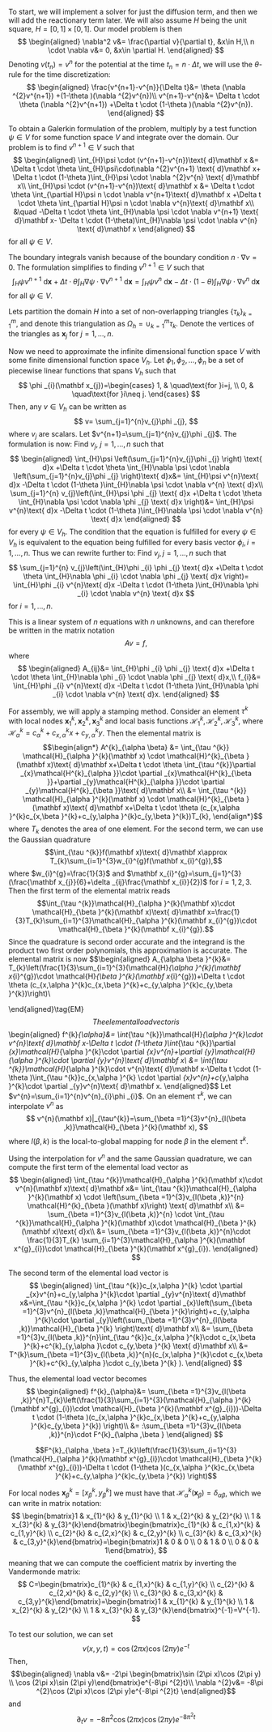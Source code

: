 To start, we will implement a solver for just the diffusion term, and then we will add the reactionary term later. We will also assume $H$ being the unit square, $H=[0,1]\times[0,1]$. Our model problem is then
$$
\begin{aligned}
\nabla^2 v&= \frac{\partial v}{\partial t}, &x\in H,\\
n \cdot \nabla v&= 0, &x\in \partial H.
\end{aligned}
$$
Denoting $v(t_{n})=v^{n}$ for the potential at the time $t_{n}=n \cdot \Delta t$, we will use the $\theta$-rule for the time discretization:
$$
\begin{aligned}
\frac{v^{n+1}-v^{n}}{\Delta t}&=  \theta (\nabla ^{2}v^{n+1}) +(1-\theta )(\nabla ^{2}v^{n})\\
v^{n+1}-v^{n}&=  \Delta t \cdot \theta (\nabla ^{2}v^{n+1}) +\Delta t \cdot (1-\theta )(\nabla ^{2}v^{n}).
\end{aligned}
$$

To obtain a Galerkin formulation of the problem, multiply by a test function $\psi \in V$ for some function space $V$ and integrate over the domain. Our problem is to find $v^{n+1}\in V$ such that
$$
\begin{aligned}
\int_{H}\psi \cdot (v^{n+1}-v^{n})\text{ d}\mathbf x &=  \Delta t \cdot \theta \int_{H}\psi\cdot\nabla ^{2}v^{n+1} \text{ d}\mathbf x+ \Delta t \cdot (1-\theta )\int_{H}\psi \cdot \nabla ^{2}v^{n} \text{ d}\mathbf x\\
\int_{H}\psi \cdot (v^{n+1}-v^{n})\text{ d}\mathbf x &= \Delta t \cdot \theta \int_{\partial H}\psi n \cdot \nabla v^{n+1}\text{ d}\mathbf x +\Delta t \cdot \theta \int_{\partial H}\psi n \cdot \nabla v^{n}\text{ d}\mathbf x\\
&\quad -\Delta t \cdot \theta \int_{H}\nabla \psi \cdot \nabla v^{n+1} \text{ d}\mathbf x- \Delta t \cdot (1-\theta)\int_{H}\nabla \psi \cdot \nabla v^{n} \text{ d}\mathbf x
\end{aligned}
$$
for all $\psi \in V$.

The boundary integrals vanish because of the boundary condition $n \cdot \nabla v=0$. The formulation simplifies to finding $v^{n+1}\in V$ such that
$$
\int_{H}\psi v^{n+1} \text{ d}\mathbf x +\Delta t \cdot \theta \int_{H}\nabla \psi \cdot \nabla v^{n+1}\text{ d}\mathbf x=\int_{H}\psi v^{n}\text{ d}\mathbf x -\Delta t \cdot (1-\theta )\int_{H}\nabla \psi \cdot \nabla v^{n} \text{ d}\mathbf x
$$
for all $\psi \in V$.

Lets partition the domain $H$ into a set of non-overlapping triangles $\{\tau_{k}\}_{k=1}^{m}$, and denote this triangulation as $\Omega _{h}=\mathop{\cup}_{k=1}^{m}\tau _{k}$. Denote the vertices of the triangles as $\mathbf x_{j}$ for $j=1,\dots,n$.

Now we need to approximate the infinite dimensional function space $V$ with some finite dimensional function space $V_{h}$. Let $\phi _{1}, \phi _{2},\dots,\phi _{n}$ be a set of piecewise linear functions that spans $V_{h}$ such that
$$
\phi _{i}(\mathbf x_{j})=\begin{cases}
1, & \quad\text{for }i=j, \\
0, & \quad\text{for }i\neq j.
\end{cases}
$$
Then, any $v\in V_{h}$ can be written as
$$
v= \sum_{j=1}^{n}v_{j}\phi _{j},
$$
where $v_{j}$ are scalars. Let $v^{n+1}=\sum_{j=1}^{n}v_{j}\phi _{j}$. The formulation is now:
Find $v_{j}$, $j=1,\dots,n$ such that
$$
\begin{aligned}
\int_{H}\psi \left(\sum_{j=1}^{n}v_{j}\phi _{j} \right) \text{ d}x +\Delta t \cdot \theta \int_{H}\nabla \psi \cdot \nabla \left(\sum_{j=1}^{n}v_{j}\phi _{j} \right)\text{ d}x&= \int_{H}\psi v^{n}\text{ d}x -\Delta t \cdot (1-\theta )\int_{H}\nabla \psi \cdot \nabla v^{n} \text{ d}x\\
\sum_{j=1}^{n} v_{j}\left(\int_{H}\psi \phi _{j} \text{ d}x +\Delta t \cdot \theta \int_{H}\nabla \psi \cdot \nabla \phi _{j} \text{ d}x \right)&= \int_{H}\psi v^{n}\text{ d}x -\Delta t \cdot (1-\theta )\int_{H}\nabla \psi \cdot \nabla v^{n} \text{ d}x
\end{aligned}
$$
for every $\psi \in V_{h}$. The condition that the equation is fulfilled for every $\psi \in V_{h}$ is equivalent to the equation being fulfilled for every basis vector $\phi _{i}, i=1,\dots,n$. Thus we can rewrite further to:
Find $v_{j},j=1,\dots,n$ such that
$$
\sum_{j=1}^{n} v_{j}\left(\int_{H}\phi _{i} \phi _{j} \text{ d}x +\Delta t \cdot \theta \int_{H}\nabla \phi _{i} \cdot \nabla \phi _{j} \text{ d}x \right)= \int_{H}\phi _{i} v^{n}\text{ d}x -\Delta t \cdot (1-\theta )\int_{H}\nabla \phi _{i} \cdot \nabla v^{n} \text{ d}x
$$
for $i=1,\dots,n$. 

This is a linear system of $n$ equations with $n$ unknowns, and can therefore be written in the matrix notation
$$
Av=f,
$$
where
$$
\begin{aligned}
A_{ij}&= \int_{H}\phi _{i} \phi _{j} \text{ d}x +\Delta t \cdot \theta \int_{H}\nabla \phi _{i} \cdot \nabla \phi _{j} \text{ d}x,\\
f_{i}&= \int_{H}\phi _{i} v^{n}\text{ d}x -\Delta t \cdot (1-\theta )\int_{H}\nabla \phi _{i} \cdot \nabla v^{n} \text{ d}x.
\end{aligned}
$$

For assembly, we will apply a stamping method. Consider an element $\tau ^{k}$ with local nodes $\mathbf x_{1}^{k},\mathbf x_{2}^{k},\mathbf x_{3}^{k}$ and local basis functions $\mathcal{H}_{1}^{k},\mathcal{H}_{2}^{k},\mathcal{H}_{3}^{k}$, where $\mathcal{H}^{k}_{\alpha }=c_{\alpha }^{k}+c_{x,\alpha }^{k}x+ c_{y,\alpha }^{k}y$. Then the elemental matrix is
$$\begin{align*}
A^{k}_{\alpha \beta} &= \int_{\tau ^{k}} \mathcal{H}_{\alpha }^{k}(\mathbf x) \cdot \mathcal{H}^{k}_{\beta }(\mathbf x)\text{ d}\mathbf x+\Delta t \cdot \theta \int_{\tau ^{k}}\partial _{x}\mathcal{H^{k}_{\alpha }}\cdot \partial _{x}\mathcal{H^{k}_{\beta  }}+\partial _{y}\mathcal{H^{k}_{\alpha }}\cdot \partial _{y}\mathcal{H^{k}_{\beta  }}\text{ d}\mathbf x\\
&= \int_{\tau ^{k}} \mathcal{H}_{\alpha }^{k}(\mathbf x) \cdot \mathcal{H}^{k}_{\beta }(\mathbf x)\text{ d}\mathbf x+\Delta t \cdot \theta (c_{x,\alpha }^{k}c_{x,\beta }^{k}+c_{y,\alpha }^{k}c_{y,\beta }^{k})T_{k},
\end{align*}$$
where $T_{k}$ denotes the area of one element. For the second term, we can use the Gaussian quadrature
$$\int_{\tau ^{k}}f(\mathbf x)\text{ d}\mathbf x\approx T_{k}\sum_{i=1}^{3}w_{i}^{g}f(\mathbf x_{i}^{g}),$$
where $w_{i}^{g}=\frac{1}{3}$ and $\mathbf x_{i}^{g}=\sum_{j=1}^{3}(\frac{\mathbf x_{j}}{6}+\delta _{ij}\frac{\mathbf x_{i}}{2})$ for $i=1,2,3$. Then the first term of the elemental matrix reads
$$\int_{\tau ^{k}}\mathcal{H}_{\alpha }^{k}(\mathbf x)\cdot \mathcal{H}_{\beta  }^{k}(\mathbf x)\text{ d}\mathbf x=\frac{1}{3}T_{k}\sum_{i=1}^{3}\mathcal{H}_{\alpha }^{k}(\mathbf x_{i}^{g})\cdot \mathcal{H}_{\beta }^{k}(\mathbf x_{i}^{g}).$$
Since the quadrature is second order accurate and the integrand is the product two first order polynomials, this approximation is accurate. The elemental matrix is now
$$\begin{aligned}
A_{\alpha \beta }^{k}&= T_{k}\left(\frac{1}{3}\sum_{i=1}^{3}(\mathcal{H}_{\alpha }^{k}(\mathbf x_{i}^{g})\cdot \mathcal{H}_{\beta }^{k}(\mathbf x_{i}^{g}))+\Delta t \cdot \theta (c_{x,\alpha }^{k}c_{x,\beta }^{k}+c_{y,\alpha }^{k}c_{y,\beta }^{k})\right)\\

\end{aligned}\tag{EM}$$
The elemental load vector is
$$\begin{aligned}
f^{k}_{\alpha}&= \int_{\tau ^{k}}\mathcal{H}_{\alpha }^{k}\cdot v^{n}\text{ d}\mathbf x-\Delta t \cdot (1-\theta )\int_{\tau ^{k}}\partial _{x}\mathcal{H}_{\alpha }^{k}\cdot \partial _{x}v^{n}+\partial _{y}\mathcal{H}_{\alpha }^{k}\cdot \partial _{y}v^{n}\text{ d}\mathbf x\\
&= \int_{\tau ^{k}}\mathcal{H}_{\alpha }^{k}\cdot v^{n}\text{ d}\mathbf x-\Delta t \cdot (1-\theta )\int_{\tau ^{k}}c_{x,\alpha }^{k} \cdot \partial _{x}v^{n}+c_{y,\alpha }^{k}\cdot \partial _{y}v^{n}\text{ d}\mathbf x.
\end{aligned}$$
Let $v^{n}=\sum_{i=1}^{n}v^{n}_{i}\phi _{i}$. On an element $\tau ^{k}$, we can interpolate $v^{n}$ as
$$
v^{n}(\mathbf x)|_{\tau^{k}}=\sum_{\beta =1}^{3}v^{n}_{l(\beta ,k)}\mathcal{H}_{\beta }^{k}(\mathbf x),
$$
where $l(\beta,k)$ is the local-to-global mapping for node $\beta$ in the element $\tau ^{k}$.

Using the interpolation for $v^{n}$ and the same Gaussian quadrature, we can compute the first term of the elemental load vector as
$$
\begin{aligned}
\int_{\tau ^{k}}\mathcal{H}_{\alpha }^{k}(\mathbf x)\cdot v^{n}(\mathbf x)\text{ d}\mathbf x&= \int_{\tau ^{k}}\mathcal{H}_{\alpha }^{k}(\mathbf x) \cdot \left(\sum_{\beta =1}^{3}v_{l(\beta ,k)}^{n} \mathcal{H}^{k}_{\beta }(\mathbf x)\right) \text{ d}\mathbf x\\
&= \sum_{\beta =1}^{3}v_{l(\beta ,k)}^{n} \cdot \int_{\tau ^{k}}\mathcal{H}_{\alpha }^{k}(\mathbf x)\cdot \mathcal{H}_{\beta }^{k}(\mathbf x)\text{ d}x\\
&= \sum_{\beta =1}^{3}v_{l(\beta ,k)}^{n}\cdot \frac{1}{3}T_{k} \sum_{i=1}^{3}\mathcal{H}_{\alpha }^{k}(\mathbf x^{g}_{i})\cdot \mathcal{H}_{\beta }^{k}(\mathbf x^{g}_{i}).
\end{aligned}
$$

The second term of the elemental load vector is
$$
\begin{aligned}
\int_{\tau ^{k}}c_{x,\alpha }^{k} \cdot \partial _{x}v^{n}+c_{y,\alpha }^{k}\cdot \partial _{y}v^{n}\text{ d}\mathbf x&=\int_{\tau ^{k}}c_{x,\alpha }^{k} \cdot \partial _{x}\left(\sum_{\beta =1}^{3}v^{n}_{l(\beta ,k)}\mathcal{H}_{\beta }^{k}\right)+c_{y,\alpha }^{k}\cdot \partial _{y}\left(\sum_{\beta =1}^{3}v^{n}_{l(\beta ,k)}\mathcal{H}_{\beta }^{k} \right)\text{ d}\mathbf x\\
&= \sum_{\beta =1}^{3}v_{l(\beta ,k)}^{n}\int_{\tau ^{k}}c_{x,\alpha }^{k}\cdot c_{x,\beta }^{k}+c^{k}_{y,\alpha }\cdot c_{y,\beta }^{k} \text{ d}\mathbf x\\
&= T^{k}\sum_{\beta =1}^{3}v_{l(\beta ,k)}^{n}(c_{x,\alpha }^{k}\cdot c_{x,\beta }^{k}+c^{k}_{y,\alpha }\cdot c_{y,\beta }^{k} ).
\end{aligned}
$$

Thus, the elemental load vector becomes
$$
\begin{aligned}
f^{k}_{\alpha}&= \sum_{\beta =1}^{3}v_{l(\beta ,k)}^{n}T_{k}\left(\frac{1}{3}\sum_{i=1}^{3}(\mathcal{H}_{\alpha }^{k}(\mathbf x^{g}_{i})\cdot \mathcal{H}_{\beta }^{k}(\mathbf x^{g}_{i}))-\Delta t \cdot (1-\theta )(c_{x,\alpha }^{k}c_{x,\beta }^{k}+c_{y,\alpha }^{k}c_{y,\beta }^{k}) \right)\\
&= :\sum_{\beta =1}^{3}v_{l(\beta ,k)}^{n}\cdot F^{k}_{\alpha ,\beta }
\end{aligned}
$$

$$F^{k}_{\alpha ,\beta }=T_{k}\left(\frac{1}{3}\sum_{i=1}^{3}(\mathcal{H}_{\alpha }^{k}(\mathbf x^{g}_{i})\cdot \mathcal{H}_{\beta }^{k}(\mathbf x^{g}_{i}))-\Delta t \cdot (1-\theta )(c_{x,\alpha }^{k}c_{x,\beta }^{k}+c_{y,\alpha }^{k}c_{y,\beta }^{k}) \right)$$


For local nodes $\mathbf x_{\beta }^{k}=[x_{\beta }^{k},y_{\beta }^{k}]$ we must have that $\mathcal{H}_{\alpha }^{k}(\mathbf x_{\beta })=\delta _{\alpha \beta}$, which we can write in matrix notation:
$$
\begin{bmatrix}1  & x_{1}^{k} & y_{1}^{k} \\ 1 & x_{2}^{k} & y_{2}^{k} \\ 1 & x_{3}^{k} & y_{3}^{k}\end{bmatrix}\begin{bmatrix}c_{1}^{k} & c_{1,x}^{k} & c_{1,y}^{k} \\ c_{2}^{k} & c_{2,x}^{k} & c_{2,y}^{k} \\ c_{3}^{k} & c_{3,x}^{k} & c_{3,y}^{k}\end{bmatrix}=\begin{bmatrix}1 & 0 & 0 \\ 0 & 1 & 0 \\ 0 & 0 & 1\end{bmatrix},
$$
meaning that we can compute the coefficient matrix by inverting the Vandermonde matrix:
$$
C=\begin{bmatrix}c_{1}^{k} & c_{1,x}^{k} & c_{1,y}^{k} \\ c_{2}^{k} & c_{2,x}^{k} & c_{2,y}^{k} \\ c_{3}^{k} & c_{3,x}^{k} & c_{3,y}^{k}\end{bmatrix}=\begin{bmatrix}1  & x_{1}^{k} & y_{1}^{k} \\ 1 & x_{2}^{k} & y_{2}^{k} \\ 1 & x_{3}^{k} & y_{3}^{k}\end{bmatrix}^{-1}=V^{-1}.
$$


To test our solution, we can set
$$v(x,y,t)=\cos (2\pi x)\cos (2\pi y)e^{-t}$$
Then,
$$\begin{aligned}
\nabla v&= -2\pi \begin{bmatrix}\sin (2\pi x)\cos (2\pi y) \\ \cos (2\pi x)\sin (2\pi y)\end{bmatrix}e^{-8\pi ^{2}t}\\
\nabla ^{2}v&= -8\pi ^{2}\cos (2\pi x)\cos (2\pi y)e^{-8\pi ^{2}t}
\end{aligned}$$
and
$$\partial _{t}v=-8\pi ^{2}\cos (2\pi x)\cos (2\pi y)e^{-8\pi ^{2}t}$$

